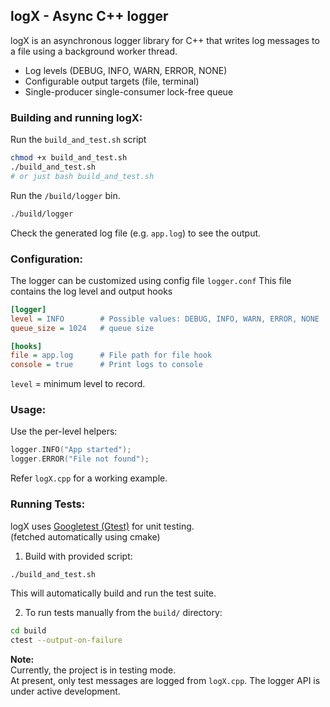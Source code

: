 ## logX - Async C++ logger
logX is an asynchronous logger library for C++ that writes log messages to a file using a background worker thread.

- Log levels (DEBUG, INFO, WARN, ERROR, NONE)
- Configurable output targets (file, terminal)
- Single-producer single-consumer lock-free queue

### Building and running logX:
Run the `build_and_test.sh` script
```bash
chmod +x build_and_test.sh
./build_and_test.sh 
# or just bash build_and_test.sh
```
Run the `/build/logger` bin.
```bash
./build/logger
```
Check the generated log file (e.g. `app.log`) to see the output.

### Configuration:
The logger can be customized using config file `logger.conf`
This file contains the log level and output hooks
```ini
[logger]
level = INFO        # Possible values: DEBUG, INFO, WARN, ERROR, NONE
queue_size = 1024   # queue size

[hooks]
file = app.log      # File path for file hook
console = true      # Print logs to console
```
`level` = minimum level to record.

### Usage:
Use the per-level helpers:
```cpp
logger.INFO("App started");
logger.ERROR("File not found");
```
Refer `logX.cpp` for a working example.

### Running Tests:
logX uses [Googletest (Gtest)](https://github.com/google/googletest) for unit testing.<br> (fetched automatically using cmake)
1. Build with provided script:
```bash
./build_and_test.sh
```
This will automatically build and run the test suite.

2. To run tests manually from the `build/` directory:
```bash
cd build
ctest --output-on-failure
```

**Note:**  
Currently, the project is in testing mode.<br>
At present, only test messages are logged from `logX.cpp`. The logger API is under active development.
